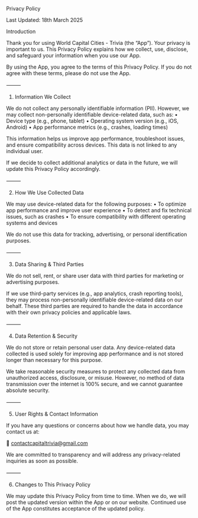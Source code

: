 Privacy Policy

Last Updated: 18th March 2025

Introduction

Thank you for using World Capital Cities - Trivia (the “App”). Your privacy is important to us. This Privacy Policy explains how we collect, use, disclose, and safeguard your information when you use our App.

By using the App, you agree to the terms of this Privacy Policy. If you do not agree with these terms, please do not use the App.

⸻

1. Information We Collect

We do not collect any personally identifiable information (PII). However, we may collect non-personally identifiable device-related data, such as:
	•	Device type (e.g., phone, tablet)
	•	Operating system version (e.g., iOS, Android)
	•	App performance metrics (e.g., crashes, loading times)

This information helps us improve app performance, troubleshoot issues, and ensure compatibility across devices. This data is not linked to any individual user.

If we decide to collect additional analytics or data in the future, we will update this Privacy Policy accordingly.

⸻

2. How We Use Collected Data

We may use device-related data for the following purposes:
	•	To optimize app performance and improve user experience
	•	To detect and fix technical issues, such as crashes
	•	To ensure compatibility with different operating systems and devices

We do not use this data for tracking, advertising, or personal identification purposes.

⸻

3. Data Sharing & Third Parties

We do not sell, rent, or share user data with third parties for marketing or advertising purposes.

If we use third-party services (e.g., app analytics, crash reporting tools), they may process non-personally identifiable device-related data on our behalf. These third parties are required to handle the data in accordance with their own privacy policies and applicable laws.

⸻

4. Data Retention & Security

We do not store or retain personal user data. Any device-related data collected is used solely for improving app performance and is not stored longer than necessary for this purpose.

We take reasonable security measures to protect any collected data from unauthorized access, disclosure, or misuse. However, no method of data transmission over the internet is 100% secure, and we cannot guarantee absolute security.

⸻

5. User Rights & Contact Information

If you have any questions or concerns about how we handle data, you may contact us at:

📧 contactcapitaltrivia@gmail.com

We are committed to transparency and will address any privacy-related inquiries as soon as possible.

⸻

6. Changes to This Privacy Policy

We may update this Privacy Policy from time to time. When we do, we will post the updated version within the App or on our website. Continued use of the App constitutes acceptance of the updated policy.
